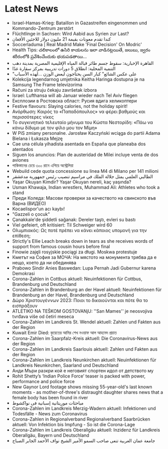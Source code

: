 # Latest News
-  Israel-Hamas-Krieg: Bataillon in Gazastreifen eingenommen und Kommando-Zentrum zerstört
-  Flüchtlinge in Sachsen: Wird Aabid aus Syrien zur Last?
-  كندا تقدم معونات بقيمة 21 مليون دولار للاجئين الأفغان
-  Soccerladuma | Real Madrid Make 'Final Decision' On Modric'
-  Health Tips: చలికాలంలో ఉసిరి కాయలను ఇలా వాడినట్లయితే, జలుబు, జ్వరం శరీరంలోకి ప్రవేశించేందుకు భయపడతాయి...
-  القاهرة الإخبارية: سقوط جسم طائر قبالة المياه الإقليمية المصرية بمدينة دهب
-  التنمية المحلية: انطلاق 5 دورات تدريبية بمركز سقارة غدًا
-  "على عكس الشائع" كبار السن يحتاجون لبعض الوزن …لهذه الأسباب
-  Kolekcija legendarnog umjetnika Keitha Haringa dostupna je na Samsung The Frame televizorima
-  Računi za struju čekaju završetak izbora
-  Israel: Lufthansa will ab Januar wieder nach Tel Aviv fliegen
-  Експлозии в Ростовска област: Русия вдига хеликоптери
-  Festive flavours: Slaying calories, not the holiday spirit!
-  Ανόρθωση: Καιρός το «Παπαδόπουλος» να φέρει βαθμούς και περισσότερες νίκες
-  Το συγκινητικό τελευταίο μήνυμα του Κώστα Νεστορίδη: «Πάω να κάνω δίδυμο με τον φίλο μου τον Μίμη»
-  W PiS zmiany personalne. Jarosław Kaczyński wciąga do partii Adama Bielana i Łukasza Mejzę
-  Cae una célula yihadista asentada en España que planeaba dos atentados
-  Siguen los anuncios: Plan de austeridad de Milei incluye venta de dos aviones
-  পাকিস্তানের চেয়ে ৩০০ রানে এগিয়ে অস্ট্রেলিয়া
-  Webuild cede quota concessione su linea M4 di Milano per 141 milioni
-  الطالبي العلمي يمثل جلالة الملك في مراسيم تنصيب رئيس جمهورية مدغشقر
-  Yaşar Okuyan Kimdir? Yaşar Okuyan nereli, kaç yaşında?
-  Usman Khawaja, Indian wrestlers, Muhammad Ali: Athletes who took a stand
-  Преди Коледа: Масови проверки за качеството на свинското във Варна (ВИДЕО)
-  Kocaelispor'un acı kaybı!
-  "Gazzeli o çocuk"
-  Çanakkale'de şiddetli sağanak: Dereler taştı, evleri su bastı
-  Viel gefeiert, oft kritisiert: Til Schweiger wird 60
-  Ολυμπιακός: Ως ποτέ πρέπει να κάνει κάποιος υπομονή για την επίθεση;
-  Strictly's Ellie Leach breaks down in tears as she receives words of support from famous cousin hours before final
-  Finowie zajęli rosyjskie pociągi za długi. Moskwa protestuje
-  Кметът на София за МОЧА: На мястото на монумента трябва да е нещо, което да ни обединява
-  Prabowo Sindir Anies Baswedan: Lupa Pernah Jadi Gubernur karena Demokrasi
-  Corona-Zahlen in Cottbus aktuell: Neuinfektionen für Cottbus, Brandenburg und Deutschland
-  Corona-Zahlen in Brandenburg an der Havel aktuell: Neuinfektionen für Brandenburg an der Havel, Brandenburg und Deutschland
-  Δώρο Χριστουγέννων 2023: Ποιοι το δικαιούνται και πότε θα το εισπράξουν
-  ATLETIKO NA TEŠKOM GOSTOVANjU: ''San Mames'' je neosvojiva tvrđava više od četiri meseca
-  Corona-Zahlen im Landkreis St. Wendel aktuell: Zahlen und Fakten aus der Region
-  Kuwait Emir Died: কুয়েতের আমির শেখ নওয়াফ আল আহমেদ প্রয়াত
-  Corona-Zahlen im Saarpfalz-Kreis aktuell: Die Coronavirus-News aus der Region
-  Corona-Zahlen im Landkreis Saarlouis aktuell: Zahlen und Fakten aus der Region
-  Corona-Zahlen im Landkreis Neunkirchen aktuell: Neuinfektionen für Landkreis Neunkirchen, Saarland und Deutschland
-  Анди Мъри разкри кой е неговият спортен идол от детството му
-  Rohit Shetty’s ‘Indian Police Force’ teaser is packed with power, performance and police force
-  New Gaynor Lord footage shows missing 55-year-old's last known moments - as mother-of-three's distraught daughter shares news that a female body has been found in river
-  مباحثات موريتانية إسبانية فى نواكشوط
-  Corona-Zahlen im Landkreis Merzig-Wadern aktuell: Infektionen und Todesfälle - News zum Coronavirus
-  Corona-Zahlen in Regionalverband Regionalverband Saarbrücken aktuell: Von Infektion bis Impfung - So ist die Corona-Lage
-  Corona-Zahlen im Landkreis Oberallgäu aktuell: Inzidenz für Landkreis Oberallgäu, Bayern und Deutschland
-  جامعة عمان العربية تنعى صاحب السمو الأمير الشيخ نواف الأحمد الجابر الصباح
